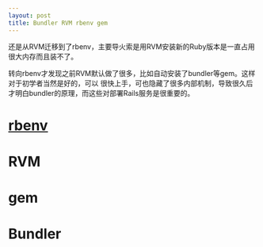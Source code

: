```yaml
---
layout: post
title: Bundler RVM rbenv gem
---
```


还是从RVM迁移到了rbenv，主要导火索是用RVM安装新的Ruby版本是一直占用很大内存而且装不了。

转向rbenv才发现之前RVM默认做了很多，比如自动安装了bundler等gem。这样对于初学者当然是好的，可以
很快上手，可也隐藏了很多内部机制，导致很久后才明白bundler的原理，而这些对部署Rails服务是很重要的。

# [rbenv](https://github.com/rbenv/rbenv)


# RVM


# gem


# Bundler
